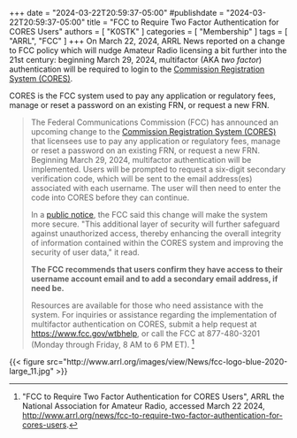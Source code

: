 +++
date = "2024-03-22T20:59:37-05:00"
#publishdate = "2024-03-22T20:59:37-05:00"
title = "FCC to Require Two Factor Authentication for CORES Users"
authors = [ "K0STK" ]
categories = [ "Membership" ]
tags = [ "ARRL", "FCC" ]
+++
On March 22, 2024, ARRL News reported on a change to FCC policy which
will nudge Amateur Radio licensing a bit further into the 21st century:
beginning March 29, 2024, multifactor (AKA *two factor*) authentication
will be required to login to the
[Commission Registration System \(CORES\)](https://apps2.fcc.gov/fccUserReg/pages/login.htm).

CORES is the FCC system used to pay any application or regulatory fees,
manage or reset a password on an existing FRN, or request a new FRN.
<!--more-->

>The Federal Communications Commission (FCC) has announced an upcoming
>change to the
>[Commission Registration System \(CORES\)](https://apps2.fcc.gov/fccUserReg/pages/login.htm)
>that licensees use to pay any application or regulatory fees, manage or
>reset a password on an existing FRN, or request a new FRN. Beginning
>March 29, 2024, multifactor authentication will be implemented. Users
>will be prompted to request a six-digit secondary verification code,
>which will be sent to the email address(es) associated with each
>username. The user will then need to enter the code into CORES before
>they can continue.
>
>In a
>[public notice](https://docs.fcc.gov/public/attachments/DA-24-219A1.pdf),
>the FCC said this change will make the system more secure. "This
>additional layer of security will further safeguard against unauthorized
>access, thereby enhancing the overall integrity of information contained
>within the CORES system and improving the security of user data," it
>read.
>
>**The FCC recommends that users confirm they have access to their username
>account email and to add a secondary email address, if need be.**
>
>Resources are available for those who need assistance with the system. For
>inquiries or assistance regarding the implementation of multifactor
>authentication on CORES, submit a help request at https://www.fcc.gov/wtbhelp,
>or call the FCC at 877-480-3201 (Monday through Friday, 8 AM to 6 PM ET).
>[^1]

[^1]: "FCC to Require Two Factor Authentication for CORES Users", ARRL the National Association for Amateur Radio, accessed March 22 2024, http://www.arrl.org/news/fcc-to-require-two-factor-authentication-for-cores-users.

<p class="clear"></p>
{{< figure src="http://www.arrl.org/images/view/News/fcc-logo-blue-2020-large_11.jpg" >}}
<p class="clear"></p>
